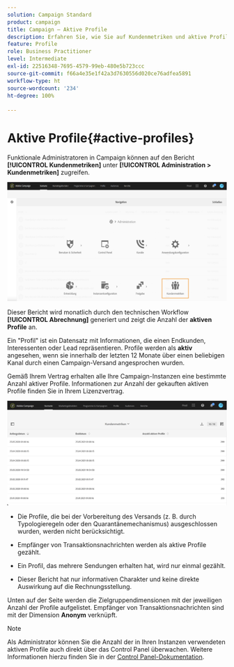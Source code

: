 ```yaml
---
solution: Campaign Standard
product: campaign
title: Campaign – Aktive Profile
description: Erfahren Sie, wie Sie auf Kundenmetriken und aktive Profile zugreifen können.
feature: Profile
role: Business Practitioner
level: Intermediate
exl-id: 22516348-7695-4579-99eb-480e5b723ccc
source-git-commit: f66a4e35e1f42a3d7630556d020ce76adfea5891
workflow-type: ht
source-wordcount: '234'
ht-degree: 100%

---
```


# Aktive Profile{#active-profiles}

Funktionale Administratoren in Campaign können auf den Bericht **[!UICONTROL Kundenmetriken]** unter **[!UICONTROL Administration > Kundenmetriken]** zugreifen.

![](assets/audience_customer_metrics.png)

Dieser Bericht wird monatlich durch den technischen Workflow **[!UICONTROL Abrechnung]** generiert und zeigt die Anzahl der **aktiven Profile** an.

Ein &quot;Profil&quot; ist ein Datensatz mit Informationen, die einen Endkunden, Interessenten oder Lead repräsentieren. Profile werden als **aktiv** angesehen, wenn sie innerhalb der letzten 12 Monate über einen beliebigen Kanal durch einen Campaign-Versand angesprochen wurden.

Gemäß Ihrem Vertrag erhalten alle Ihre Campaign-Instanzen eine bestimmte Anzahl aktiver Profile. Informationen zur Anzahl der gekauften aktiven Profile finden Sie in Ihrem Lizenzvertrag.

![](assets/audience_active_profiles_list.png)



* Die Profile, die bei der Vorbereitung des Versands (z. B. durch Typologieregeln oder den Quarantänemechanismus) ausgeschlossen wurden, werden nicht berücksichtigt.

* Empfänger von Transaktionsnachrichten werden als aktive Profile gezählt.

* Ein Profil, das mehrere Sendungen erhalten hat, wird nur einmal gezählt.

* Dieser Bericht hat nur informativen Charakter und keine direkte Auswirkung auf die Rechnungsstellung.

Unten auf der Seite werden die Zielgruppendimensionen mit der jeweiligen Anzahl der Profile aufgelistet. Empfänger von Transaktionsnachrichten sind mit der Dimension **Anonym** verknüpft.

>[!NOTE]
>
>Als Administrator können Sie die Anzahl der in Ihren Instanzen verwendeten aktiven Profile auch direkt über das Control Panel überwachen. Weitere Informationen hierzu finden Sie in der [Control Panel-Dokumentation](https://experienceleague.adobe.com/docs/control-panel/using/performance-monitoring/active-profiles-monitoring.html?lang=de).

